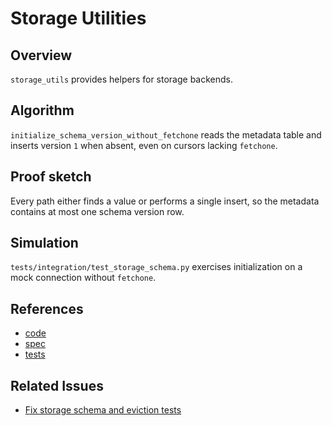 # Storage Utilities

## Overview
`storage_utils` provides helpers for storage backends.

## Algorithm
`initialize_schema_version_without_fetchone` reads the metadata table and
inserts version `1` when absent, even on cursors lacking `fetchone`.

## Proof sketch
Every path either finds a value or performs a single insert, so the
metadata contains at most one schema version row.

## Simulation
`tests/integration/test_storage_schema.py` exercises initialization on a
mock connection without `fetchone`.

## References
- [code](../../src/autoresearch/storage_utils.py)
- [spec](../specs/storage-utils.md)
- [tests](../../tests/integration/test_storage_schema.py)

## Related Issues
- [Fix storage schema and eviction tests][issue]

[issue]: ../../issues/archive/fix-storage-schema-and-eviction-tests.md
